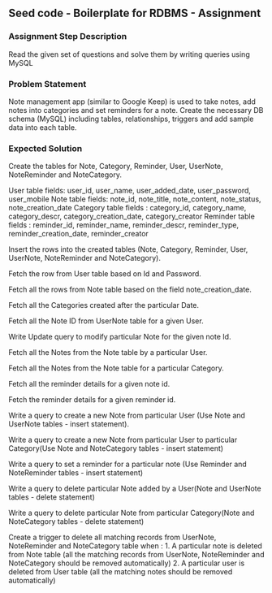 ## Seed code - Boilerplate for RDBMS - Assignment

### Assignment Step Description

Read the given set of questions and solve them by writing queries using MySQL

### Problem Statement

Note management app (similar to Google Keep) is used to take notes, add notes into categories and set reminders for a note. Create the necessary DB schema (MySQL) including
tables, relationships, triggers and add sample data into each table.

### Expected Solution

Create the tables for Note, Category, Reminder, User, UserNote, NoteReminder and NoteCategory.

User table fields: user_id, user_name, user_added_date, user_password, user_mobile
Note table fields: note_id, note_title, note_content, note_status, note_creation_date
Category table fields : category_id, category_name, category_descr, category_creation_date, category_creator
Reminder table fields : reminder_id, reminder_name, reminder_descr, reminder_type, reminder_creation_date, reminder_creator

Insert the rows into the created tables (Note, Category, Reminder, User, UserNote, NoteReminder and NoteCategory).

Fetch the row from User table based on Id and Password.

Fetch all the rows from Note table based on the field note_creation_date.

Fetch all the Categories created after the particular Date.

Fetch all the Note ID from UserNote table for a given User.

Write Update query to modify particular Note for the given note Id.

Fetch all the Notes from the Note table by a particular User.

Fetch all the Notes from the Note table for a particular Category.

Fetch all the reminder details for a given note id.

Fetch the reminder details for a given reminder id.

Write a query to create a new Note from particular User (Use Note and UserNote tables - insert statement).

Write a query to create a new Note from particular User to particular Category(Use Note and NoteCategory tables - insert statement)

Write a query to set a reminder for a particular note (Use Reminder and NoteReminder tables - insert statement)

Write a query to delete particular Note added by a User(Note and UserNote tables - delete statement)

Write a query to delete particular Note from particular Category(Note and NoteCategory tables - delete statement)

Create a trigger to delete all matching records from UserNote, NoteReminder and NoteCategory table when :
	1. A particular note is deleted from Note table (all the matching records from UserNote, NoteReminder and NoteCategory should be removed automatically) 
	2. A particular user is deleted from User table (all the matching notes should be removed automatically)
	
